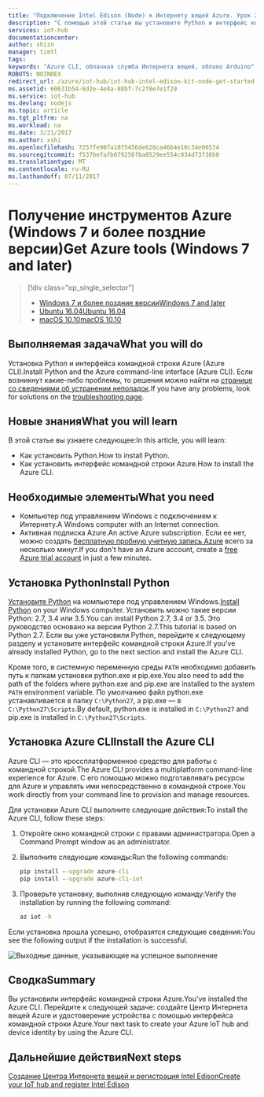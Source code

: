```yaml
---
title: "Подключение Intel Edison (Node) к Интернету вещей Azure. Урок 2. Получение инструментов Azure (Windows) | Документация Майкрософт"
description: "С помощью этой статьи вы установите Python и интерфейс командной строки Azure (Azure CLI) в Windows 7 и более поздних версиях."
services: iot-hub
documentationcenter: 
author: shizn
manager: timtl
tags: 
keywords: "Azure CLI, облачная служба Интернета вещей, облако Arduino"
ROBOTS: NOINDEX
redirect_url: /azure/iot-hub/iot-hub-intel-edison-kit-node-get-started
ms.assetid: 60631b54-6d2e-4e8a-88bf-7c2f8e7e1f29
ms.service: iot-hub
ms.devlang: nodejs
ms.topic: article
ms.tgt_pltfrm: na
ms.workload: na
ms.date: 3/21/2017
ms.author: xshi
ms.openlocfilehash: 7257fe98fa1075456de620ca46b4e10c34e06574
ms.sourcegitcommit: f537befafb079256fba0529ee554c034d73f36b0
ms.translationtype: MT
ms.contentlocale: ru-RU
ms.lasthandoff: 07/11/2017
---
```

# <a name="get-azure-tools-windows-7-and-later"></a><span data-ttu-id="7d40b-104">Получение инструментов Azure (Windows 7 и более поздние версии)</span><span class="sxs-lookup"><span data-stu-id="7d40b-104">Get Azure tools (Windows 7 and later)</span></span>
> [!div class="op_single_selector"]
> * <span data-ttu-id="7d40b-105">[Windows 7 и более поздние версии][windows]</span><span class="sxs-lookup"><span data-stu-id="7d40b-105">[Windows 7 and later][windows]</span></span>
> * <span data-ttu-id="7d40b-106">[Ubuntu 16.04][ubuntu]</span><span class="sxs-lookup"><span data-stu-id="7d40b-106">[Ubuntu 16.04][ubuntu]</span></span>
> * <span data-ttu-id="7d40b-107">[macOS 10.10][macos]</span><span class="sxs-lookup"><span data-stu-id="7d40b-107">[macOS 10.10][macos]</span></span>

## <a name="what-you-will-do"></a><span data-ttu-id="7d40b-108">Выполняемая задача</span><span class="sxs-lookup"><span data-stu-id="7d40b-108">What you will do</span></span>
<span data-ttu-id="7d40b-109">Установка Python и интерфейса командной строки Azure (Azure CLI).</span><span class="sxs-lookup"><span data-stu-id="7d40b-109">Install Python and the Azure command-line interface (Azure CLI).</span></span> <span data-ttu-id="7d40b-110">Если возникнут какие-либо проблемы, то решения можно найти на [странице со сведениями об устранении неполадок][troubleshooting].</span><span class="sxs-lookup"><span data-stu-id="7d40b-110">If you have any problems, look for solutions on the [troubleshooting page][troubleshooting].</span></span>

## <a name="what-you-will-learn"></a><span data-ttu-id="7d40b-111">Новые знания</span><span class="sxs-lookup"><span data-stu-id="7d40b-111">What you will learn</span></span>
<span data-ttu-id="7d40b-112">В этой статье вы узнаете следующее:</span><span class="sxs-lookup"><span data-stu-id="7d40b-112">In this article, you will learn:</span></span>
* <span data-ttu-id="7d40b-113">Как установить Python.</span><span class="sxs-lookup"><span data-stu-id="7d40b-113">How to install Python.</span></span>
* <span data-ttu-id="7d40b-114">Как установить интерфейс командной строки Azure.</span><span class="sxs-lookup"><span data-stu-id="7d40b-114">How to install the Azure CLI.</span></span>

## <a name="what-you-need"></a><span data-ttu-id="7d40b-115">Необходимые элементы</span><span class="sxs-lookup"><span data-stu-id="7d40b-115">What you need</span></span>
* <span data-ttu-id="7d40b-116">Компьютер под управлением Windows с подключением к Интернету.</span><span class="sxs-lookup"><span data-stu-id="7d40b-116">A Windows computer with an Internet connection.</span></span>
* <span data-ttu-id="7d40b-117">Активная подписка Azure.</span><span class="sxs-lookup"><span data-stu-id="7d40b-117">An active Azure subscription.</span></span> <span data-ttu-id="7d40b-118">Если ее нет, можно создать [бесплатную пробную учетную запись Azure](http://azure.microsoft.com/pricing/free-trial/) всего за несколько минут.</span><span class="sxs-lookup"><span data-stu-id="7d40b-118">If you don't have an Azure account, create a [free Azure trial account](http://azure.microsoft.com/pricing/free-trial/) in just a few minutes.</span></span>

## <a name="install-python"></a><span data-ttu-id="7d40b-119">Установка Python</span><span class="sxs-lookup"><span data-stu-id="7d40b-119">Install Python</span></span>
<span data-ttu-id="7d40b-120">[Установите Python](https://www.python.org/downloads/) на компьютере под управлением Windows.</span><span class="sxs-lookup"><span data-stu-id="7d40b-120">[Install Python](https://www.python.org/downloads/) on your Windows computer.</span></span> <span data-ttu-id="7d40b-121">Установить можно такие версии Python: 2.7, 3.4 или 3.5.</span><span class="sxs-lookup"><span data-stu-id="7d40b-121">You can install Python 2.7, 3.4 or 3.5.</span></span> <span data-ttu-id="7d40b-122">Это руководство основано на версии Python 2.7.</span><span class="sxs-lookup"><span data-stu-id="7d40b-122">This tutorial is based on Python 2.7.</span></span> <span data-ttu-id="7d40b-123">Если вы уже установили Python, перейдите к следующему разделу и установите интерфейс командной строки Azure.</span><span class="sxs-lookup"><span data-stu-id="7d40b-123">If you've already installed Python, go to the next section and install the Azure CLI.</span></span>

<span data-ttu-id="7d40b-124">Кроме того, в системную переменную среды `PATH` необходимо добавить путь к папкам установки python.exe и pip.exe.</span><span class="sxs-lookup"><span data-stu-id="7d40b-124">You also need to add the path of the folders where python.exe and pip.exe are installed to the system `PATH` environment variable.</span></span> <span data-ttu-id="7d40b-125">По умолчанию файл python.exe устанавливается в папку `C:\Python27`, а pip.exe — в `C:\Python27\Scripts`.</span><span class="sxs-lookup"><span data-stu-id="7d40b-125">By default, python.exe is installed in `C:\Python27` and pip.exe is installed in `C:\Python27\Scripts`.</span></span>

## <a name="install-the-azure-cli"></a><span data-ttu-id="7d40b-126">Установка Azure CLI</span><span class="sxs-lookup"><span data-stu-id="7d40b-126">Install the Azure CLI</span></span>
<span data-ttu-id="7d40b-127">Azure CLI — это кроссплатформенное средство для работы с командной строкой.</span><span class="sxs-lookup"><span data-stu-id="7d40b-127">The Azure CLI provides a multiplatform command-line experience for Azure.</span></span> <span data-ttu-id="7d40b-128">С его помощью можно подготавливать ресурсы для Azure и управлять ими непосредственно в командной строке.</span><span class="sxs-lookup"><span data-stu-id="7d40b-128">You work directly from your command line to provision and manage resources.</span></span>

<span data-ttu-id="7d40b-129">Для установки Azure CLI выполните следующие действия:</span><span class="sxs-lookup"><span data-stu-id="7d40b-129">To install the Azure CLI, follow these steps:</span></span>

1. <span data-ttu-id="7d40b-130">Откройте окно командной строки с правами администратора.</span><span class="sxs-lookup"><span data-stu-id="7d40b-130">Open a Command Prompt window as an administrator.</span></span>
2. <span data-ttu-id="7d40b-131">Выполните следующие команды:</span><span class="sxs-lookup"><span data-stu-id="7d40b-131">Run the following commands:</span></span>

   ```cmd
   pip install --upgrade azure-cli
   pip install --upgrade azure-cli-iot
   ```
3. <span data-ttu-id="7d40b-132">Проверьте установку, выполнив следующую команду:</span><span class="sxs-lookup"><span data-stu-id="7d40b-132">Verify the installation by running the following command:</span></span>

   ```cmd
   az iot -h
   ```

<span data-ttu-id="7d40b-133">Если установка прошла успешно, отобразятся следующие сведения:</span><span class="sxs-lookup"><span data-stu-id="7d40b-133">You see the following output if the installation is successful.</span></span>

![Выходные данные, указывающие на успешное выполнение](media/iot-hub-intel-edison-lessons/lesson2/az_iot_help_win.png)

## <a name="summary"></a><span data-ttu-id="7d40b-135">Сводка</span><span class="sxs-lookup"><span data-stu-id="7d40b-135">Summary</span></span>
<span data-ttu-id="7d40b-136">Вы установили интерфейс командной строки Azure.</span><span class="sxs-lookup"><span data-stu-id="7d40b-136">You've installed the Azure CLI.</span></span> <span data-ttu-id="7d40b-137">Перейдите к следующей задаче: создайте Центр Интернета вещей Azure и удостоверение устройства с помощью интерфейса командной строки Azure.</span><span class="sxs-lookup"><span data-stu-id="7d40b-137">Your next task to create your Azure IoT hub and device identity by using the Azure CLI.</span></span>

## <a name="next-steps"></a><span data-ttu-id="7d40b-138">Дальнейшие действия</span><span class="sxs-lookup"><span data-stu-id="7d40b-138">Next steps</span></span>
<span data-ttu-id="7d40b-139">[Создание Центра Интернета вещей и регистрация Intel Edison][create-your-iot-hub-and-register-intel-edison]</span><span class="sxs-lookup"><span data-stu-id="7d40b-139">[Create your IoT hub and register Intel Edison][create-your-iot-hub-and-register-intel-edison]</span></span>
<!-- Images and links -->

[troubleshooting]: iot-hub-intel-edison-kit-node-troubleshooting.md
[create-your-iot-hub-and-register-intel-edison]: iot-hub-intel-edison-kit-node-lesson2-prepare-azure-iot-hub.md
[windows]: iot-hub-intel-edison-kit-node-lesson2-get-azure-tools-win32.md
[ubuntu]: iot-hub-intel-edison-kit-node-lesson2-get-azure-tools-ubuntu.md
[macos]: iot-hub-intel-edison-kit-node-lesson2-get-azure-tools-mac.md
